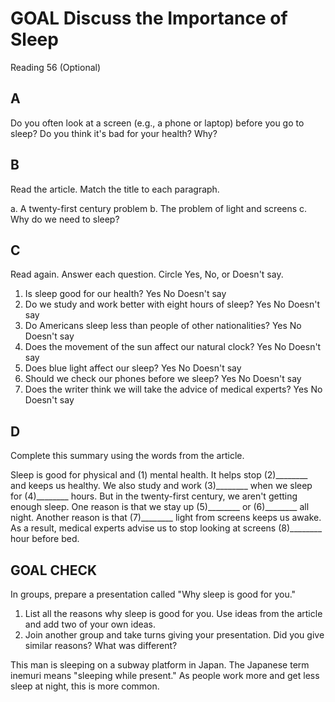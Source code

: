 # GOAL Discuss the Importance of Sleep

Reading 56 (Optional)

## A
Do you often look at a screen (e.g., a phone or laptop) before you go to sleep? Do you think it's bad for your health? Why?

## B
Read the article. Match the title to each paragraph.

a. A twenty-first century problem
b. The problem of light and screens
c. Why do we need to sleep?

## C
Read again. Answer each question. Circle Yes, No, or Doesn't say.

1. Is sleep good for our health? Yes No Doesn't say
2. Do we study and work better with eight hours of sleep? Yes No Doesn't say
3. Do Americans sleep less than people of other nationalities? Yes No Doesn't say
4. Does the movement of the sun affect our natural clock? Yes No Doesn't say
5. Does blue light affect our sleep? Yes No Doesn't say
6. Should we check our phones before we sleep? Yes No Doesn't say
7. Does the writer think we will take the advice of medical experts? Yes No Doesn't say

## D
Complete this summary using the words from the article.

Sleep is good for physical and (1) mental health. It helps stop (2)________ and keeps us healthy. We also study and work (3)________ when we sleep for (4)________ hours. But in the twenty-first century, we aren't getting enough sleep. One reason is that we stay up (5)________ or (6)________ all night. Another reason is that (7)________ light from screens keeps us awake. As a result, medical experts advise us to stop looking at screens (8)________ hour before bed.

## GOAL CHECK

In groups, prepare a presentation called "Why sleep is good for you."

1. List all the reasons why sleep is good for you. Use ideas from the article and add two of your own ideas.
2. Join another group and take turns giving your presentation. Did you give similar reasons? What was different?

This man is sleeping on a subway platform in Japan. The Japanese term inemuri means "sleeping while present." As people work more and get less sleep at night, this is more common.